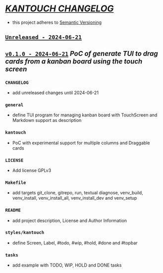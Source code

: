 # [_KANTOUCH CHANGELOG_](https://gitlab.com/osiux/kantouch)

 - this project adheres to [Semantic Versioning](https://semver.org/spec/v2.0.0.html)

## [`Unreleased - 2024-06-21`](https://gitlab.com/osiux/kantouch/-/compare/v0.1.0...develop)


## [`v0.1.0 - 2024-06-21`](https://gitlab.com/osiux/kantouch/-/compare/04f0df5...v0.1.0) _PoC of generate TUI to drag cards from a kanban board using the touch screen_

### `CHANGELOG`

- add unreleased changes until 2024-06-21

### `general`

- define TUI program for managing kanban board with TouchScreen and Markdown support as description

### `kantouch`

- PoC with experimental support for multiple columns and Draggable cards

### `LICENSE`

- Add license GPLv3

### `Makefile`

- add targets git_clone, gitrepo, run, textual diagnose, venv_build, venv_install, venv_install_all, venv_install_dev and venv_setup

### `README`

- add project description, License and Author Information

### `styles/kantouch`

- define Screen, Label, #todo, #wip, #hold, #done and #topbar

### `tasks`

- add example with TODO, WIP, HOLD and DONE tasks
